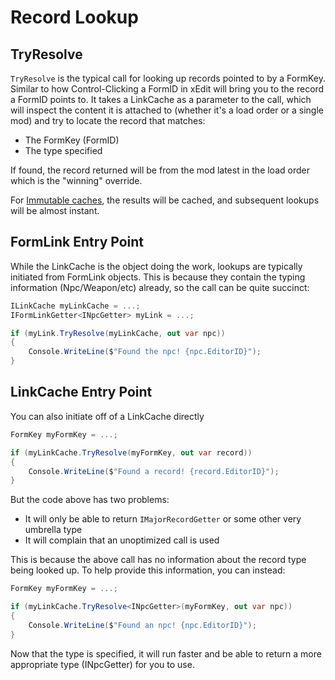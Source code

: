 # Record Lookup
## TryResolve
`TryResolve` is the typical call for looking up records pointed to by a FormKey.  Similar to how Control-Clicking a FormID in xEdit will bring you to the record a FormID points to.  It takes a LinkCache as a parameter to the call, which will inspect the content it is attached to (whether it's a load order or a single mod) and try to locate the record that matches:
- The FormKey (FormID)
- The type specified

If found, the record returned will be from the mod latest in the load order which is the "winning" override.

For [Immutable caches](index.md#immutable-link-caches), the results will be cached, and subsequent lookups will be almost instant.

## FormLink Entry Point
While the LinkCache is the object doing the work, lookups are typically initiated from FormLink objects.  This is because they contain the typing information (Npc/Weapon/etc) already, so the call can be quite succinct:
```cs
ILinkCache myLinkCache = ...;
IFormLinkGetter<INpcGetter> myLink = ...;

if (myLink.TryResolve(myLinkCache, out var npc))
{
    Console.WriteLine($"Found the npc! {npc.EditorID}");
}
```

## LinkCache Entry Point
You can also initiate off of a LinkCache directly
```cs
FormKey myFormKey = ...;

if (myLinkCache.TryResolve(myFormKey, out var record))
{
    Console.WriteLine($"Found a record! {record.EditorID}");
}
```

But the code above has two problems:
- It will only be able to return `IMajorRecordGetter` or some other very umbrella type
- It will complain that an unoptimized call is used

This is because the above call has no information about the record type being looked up.  To help provide this information, you can instead:
```cs
FormKey myFormKey = ...;

if (myLinkCache.TryResolve<INpcGetter>(myFormKey, out var npc))
{
    Console.WriteLine($"Found an npc! {npc.EditorID}");
}
```

Now that the type is specified, it will run faster and be able to return a more appropriate type (INpcGetter) for you to use.